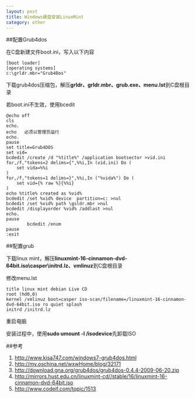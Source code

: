 ```yaml
---
layout: post
title: Windows硬盘安装LinuxMint
category: other
---
```


##配置Grub4dos

在C盘新建文件boot.ini，写入以下内容

	[boot loader]
	[operating systems]
	c:\grldr.mbr="Grub4Dos"
	
下载grub4dos压缩包，解压**grldr、grldr.mbr、grub.exe、menu.lst**到C盘根目录

若boot.ini不生效，使用bcedit

	@echo off
	cls
	echo.
	echo   必须以管理员运行
	echo.
	pause
	set title=Grub4DOS
	set vid=
	bcdedit /create /d "%title%" /application bootsector >vid.ini
	for,/f,"tokens=2 delims={",%%i,In (vid.ini) Do (
		set vida=%%i
	)
	for,/f,"tokens=1 delims=}",%%i,In ("%vida%") Do (
		set vid={% raw %}{%%i}
	)
	echo %title% created as %vid%
	bcdedit /set %vid% device  partition=c: >nul
	bcdedit /set %vid% path \gsldr.mbr >nul
	bcdedit /displayorder %vid% /addlast >nul
	echo.
	pause
			bcdedit /enum
	pause
	:exit

##配置grub

下载linux mint，解压**linuxmint-16-cinnamon-dvd-64bit.iso\casper\initrd.lz、vmlinuz**到C盘根目录

修改menu.lst

	title linux mint debian Live CD 
	root (hd0,0) 
	kernel /vmlinuz boot=casper iso-scan/filename=/linuxmint-16-cinnamon-dvd-64bit.iso ro quiet splash 
	initrd /initrd.lz
	
重启电脑

安装过程中，使用**sudo umount -l /isodevice**先卸载ISO

	
##参考
1. <http://www.kisa747.com/windows7-grub4dos.html>
1. <http://my.oschina.net/wxwHome/blog/32171>
1. <http://download.gna.org/grub4dos/grub4dos-0.4.4-2009-06-20.zip>
1. <http://mirrors.hust.edu.cn/linuxmint-cd//stable/16/linuxmint-16-cinnamon-dvd-64bit.iso>
1. <http://www.codeif.com/topic/1513>